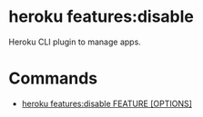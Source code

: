 heroku features:disable
=======================

Heroku CLI plugin to manage apps.
# Commands

* [heroku features:disable FEATURE [OPTIONS]](#featuresdisable)
